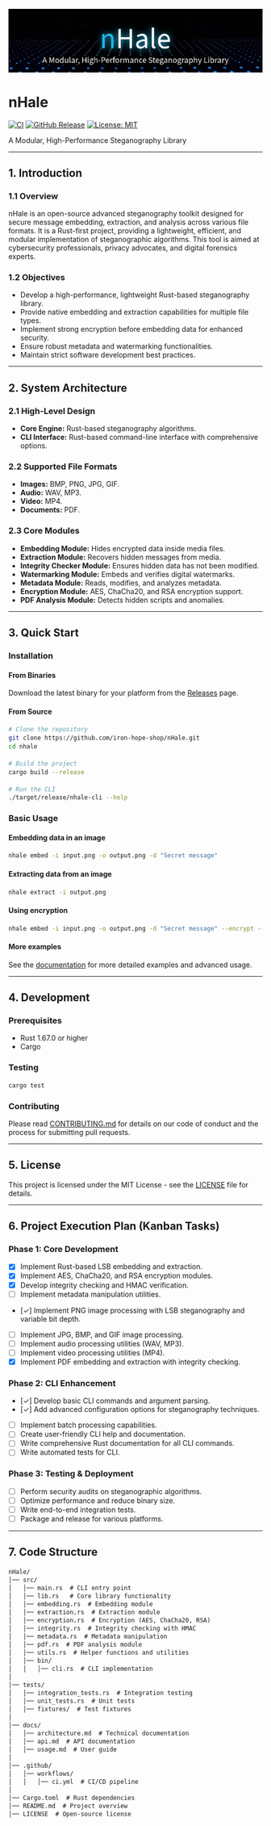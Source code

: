 ![readme-banner](./images/banner.gif)  

# **nHale**

[![CI](https://github.com/iron-hope-shop/nHale/actions/workflows/ci.yml/badge.svg)](https://github.com/iron-hope-shop/nHale/actions/workflows/ci.yml)
[![GitHub Release](https://img.shields.io/github/v/release/iron-hope-shop/nHale?include_prereleases&label=Release)](https://github.com/iron-hope-shop/nHale/releases)
[![License: MIT](https://img.shields.io/badge/License-MIT-yellow.svg)](https://opensource.org/licenses/MIT)

A Modular, High-Performance Steganography Library

---

## **1. Introduction**
### **1.1 Overview**
nHale is an open-source advanced steganography toolkit designed for secure message embedding, extraction, and analysis across various file formats. It is a Rust-first project, providing a lightweight, efficient, and modular implementation of steganographic algorithms. This tool is aimed at cybersecurity professionals, privacy advocates, and digital forensics experts.

### **1.2 Objectives**
- Develop a high-performance, lightweight Rust-based steganography library.
- Provide native embedding and extraction capabilities for multiple file types.
- Implement strong encryption before embedding data for enhanced security.
- Ensure robust metadata and watermarking functionalities.
- Maintain strict software development best practices.

---

## **2. System Architecture**
### **2.1 High-Level Design**
- **Core Engine:** Rust-based steganography algorithms.
- **CLI Interface:** Rust-based command-line interface with comprehensive options.

### **2.2 Supported File Formats**
- **Images:** BMP, PNG, JPG, GIF.
- **Audio:** WAV, MP3.
- **Video:** MP4.
- **Documents:** PDF.

### **2.3 Core Modules**
- **Embedding Module:** Hides encrypted data inside media files.
- **Extraction Module:** Recovers hidden messages from media.
- **Integrity Checker Module:** Ensures hidden data has not been modified.
- **Watermarking Module:** Embeds and verifies digital watermarks.
- **Metadata Module:** Reads, modifies, and analyzes metadata.
- **Encryption Module:** AES, ChaCha20, and RSA encryption support.
- **PDF Analysis Module:** Detects hidden scripts and anomalies.

---

## **3. Quick Start**

### **Installation**

#### From Binaries
Download the latest binary for your platform from the [Releases](https://github.com/iron-hope-shop/nHale/releases) page.

#### From Source
```bash
# Clone the repository
git clone https://github.com/iron-hope-shop/nHale.git
cd nhale

# Build the project
cargo build --release

# Run the CLI
./target/release/nhale-cli --help
```

### **Basic Usage**

#### Embedding data in an image
```bash
nhale embed -i input.png -o output.png -d "Secret message"
```

#### Extracting data from an image
```bash
nhale extract -i output.png
```

#### Using encryption
```bash
nhale embed -i input.png -o output.png -d "Secret message" --encrypt --password "your-secure-password"
```

#### More examples
See the [documentation](./docs/steganography.md) for more detailed examples and advanced usage.

---

## **4. Development**

### **Prerequisites**
- Rust 1.67.0 or higher
- Cargo

### **Testing**
```bash
cargo test
```

### **Contributing**
Please read [CONTRIBUTING.md](CONTRIBUTING.md) for details on our code of conduct and the process for submitting pull requests.

---

## **5. License**
This project is licensed under the MIT License - see the [LICENSE](LICENSE) file for details.

---

## **6. Project Execution Plan (Kanban Tasks)**

### **Phase 1: Core Development**
- [x] Implement Rust-based LSB embedding and extraction.
- [x] Implement AES, ChaCha20, and RSA encryption modules.
- [x] Develop integrity checking and HMAC verification.
- [ ] Implement metadata manipulation utilities.
- [✓] Implement PNG image processing with LSB steganography and variable bit depth.
- [ ] Implement JPG, BMP, and GIF image processing.
- [ ] Implement audio processing utilities (WAV, MP3).
- [ ] Implement video processing utilities (MP4).
- [x] Implement PDF embedding and extraction with integrity checking.

### **Phase 2: CLI Enhancement**
- [✓] Develop basic CLI commands and argument parsing.
- [✓] Add advanced configuration options for steganography techniques.
- [ ] Implement batch processing capabilities.
- [ ] Create user-friendly CLI help and documentation.
- [ ] Write comprehensive Rust documentation for all CLI commands.
- [ ] Write automated tests for CLI.

### **Phase 3: Testing & Deployment**
- [ ] Perform security audits on steganographic algorithms.
- [ ] Optimize performance and reduce binary size.
- [ ] Write end-to-end integration tests.
- [ ] Package and release for various platforms.

---

## **7. Code Structure**
```plaintext
nHale/
│── src/
│   │── main.rs  # CLI entry point
│   │── lib.rs   # Core library functionality
│   │── embedding.rs  # Embedding module
│   │── extraction.rs  # Extraction module
│   │── encryption.rs  # Encryption (AES, ChaCha20, RSA)
│   │── integrity.rs  # Integrity checking with HMAC
│   │── metadata.rs  # Metadata manipulation
│   │── pdf.rs  # PDF analysis module
│   │── utils.rs  # Helper functions and utilities
│   │── bin/
│   │   │── cli.rs  # CLI implementation
│
│── tests/
│   │── integration_tests.rs  # Integration testing
│   │── unit_tests.rs  # Unit tests
│   │── fixtures/  # Test fixtures
│
│── docs/
│   │── architecture.md  # Technical documentation
│   │── api.md  # API documentation
│   │── usage.md  # User guide
│
│── .github/
│   │── workflows/
│   │   │── ci.yml  # CI/CD pipeline
│
│── Cargo.toml  # Rust dependencies
│── README.md  # Project overview
│── LICENSE  # Open-source license